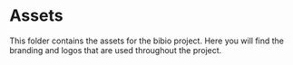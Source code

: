 # Assets

This folder contains the assets for the bibio project. Here you will find the branding and logos that are used throughout the project.
